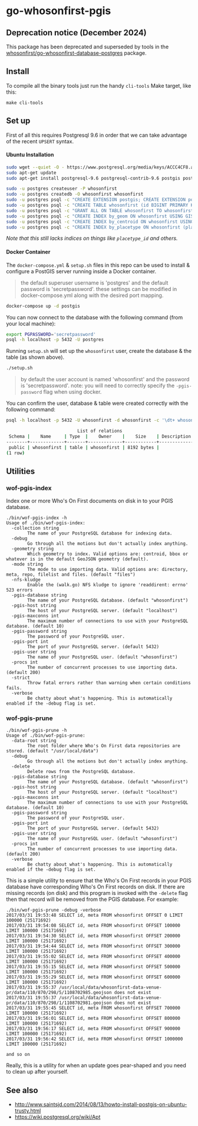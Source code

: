 # go-whosonfirst-pgis

## Deprecation notice (December 2024)

This package has been deprecated and superseded by tools in the [whosonfirst/go-whosonfirst-database-postgres](https://github.com/whosonfirst/go-whosonfirst-database-postgres) package.

## Install

To compile all the binary tools just run the handy `cli-tools` Make target, like this:

```
make cli-tools
```

## Set up

First of all this requires Postgresql 9.6 in order that we can take advantage of the recent `UPSERT` syntax.

#### Ubuntu Installation

```bash
sudo wget --quiet -O - https://www.postgresql.org/media/keys/ACCC4CF8.asc | apt-key add -
sudo apt-get update
sudo apt-get install postgresql-9.6 postgresql-contrib-9.6 postgis postgresql-9.6-postgis-2.3
```

```bash
sudo -u postgres createuser -P whosonfirst
sudo -u postgres createdb -O whosonfirst whosonfirst
sudo -u postgres psql -c "CREATE EXTENSION postgis; CREATE EXTENSION postgis_topology;" whosonfirst
sudo -u postgres psql -c "CREATE TABLE whosonfirst (id BIGINT PRIMARY KEY,parent_id BIGINT,placetype_id BIGINT,is_superseded SMALLINT,is_deprecated SMALLINT,meta JSON, geom_hash CHAR(32), lastmod CHAR(25), geom GEOGRAPHY(MULTIPOLYGON, 4326), centroid GEOGRAPHY(POINT, 4326))" whosonfirst
sudo -u postgres psql -c "GRANT ALL ON TABLE whosonfirst TO whosonfirst" whosonfirst
sudo -u postgres psql -c "CREATE INDEX by_geom ON whosonfirst USING GIST(geom);" whosonfirst
sudo -u postgres psql -c "CREATE INDEX by_centroid ON whosonfirst USING GIST(centroid);" whosonfirst
sudo -u postgres psql -c "CREATE INDEX by_placetype ON whosonfirst (placetype_id);" whosonfirst
```

_Note that this still lacks indices on things like `placetype_id` and others._

#### Docker Container

The `docker-compose.yml` & `setup.sh` files in this repo can be used to install & configure a PostGIS server running inside a Docker container.

> the default superuser username is 'postgres' and the default password is 'secretpassword'.
> these settings can be modified in docker-compose.yml along with the desired port mapping.

```bash
docker-compose up -d postgis
```

You can now connect to the database with the following command (from your local machine):

```bash
export PGPASSWORD='secretpassword'
psql -h localhost -p 5432 -U postgres
```

Running `setup.sh` will set up the `whosonfirst` user, create the database & the table (as shown above).

```bash
./setup.sh
```

> by default the user account is named 'whosonfirst' and the password is 'secretpassword'.
> note: you will need to correctly specify the `-pgis-password` flag when using docker.

You can confirm the user, database & table were created correctly with the following command:

```bash
psql -h localhost -p 5432 -U whosonfirst -d whosonfirst -c '\dt+ whosonfirst'

                           List of relations
 Schema |    Name     | Type  |    Owner    |    Size    | Description
--------+-------------+-------+-------------+------------+-------------
 public | whosonfirst | table | whosonfirst | 8192 bytes |
(1 row)
```

## Utilities

### wof-pgis-index

Index one or more Who's On First documents on disk in to your PGIS database.

```
./bin/wof-pgis-index -h
Usage of ./bin/wof-pgis-index:
  -collection string
    	The name of your PostgreSQL database for indexing data.
  -debug
    	Go through all the motions but don't actually index anything.
  -geometry string
    	Which geometry to index. Valid options are: centroid, bbox or whatever is in the default GeoJSON geometry (default).
  -mode string
    	The mode to use importing data. Valid options are: directory, meta, repo, filelist and files. (default "files")
  -nfs-kludge
    	Enable the (walk.go) NFS kludge to ignore 'readdirent: errno' 523 errors
  -pgis-database string
    	The name of your PostgreSQL database. (default "whosonfirst")
  -pgis-host string
    	The host of your PostgreSQL server. (default "localhost")
  -pgis-maxconns int
    	The maximum number of connections to use with your PostgreSQL database. (default 10)
  -pgis-password string
    	The password of your PostgreSQL user.
  -pgis-port int
    	The port of your PostgreSQL server. (default 5432)
  -pgis-user string
    	The name of your PostgreSQL user. (default "whosonfirst")
  -procs int
    	The number of concurrent processes to use importing data. (default 200)
  -strict
    	Throw fatal errors rather than warning when certain conditions fails.
  -verbose
    	Be chatty about what's happening. This is automatically enabled if the -debug flag is set.
```

### wof-pgis-prune

```
./bin/wof-pgis-prune -h
Usage of ./bin/wof-pgis-prune:
  -data-root string
    	The root folder where Who's On First data repositories are stored. (default "/usr/local/data")
  -debug
    	Go through all the motions but don't actually index anything.
  -delete
    	Delete rows from the PostgreSQL database.
  -pgis-database string
    	The name of your PostgreSQL database. (default "whosonfirst")
  -pgis-host string
    	The host of your PostgreSQL server. (default "localhost")
  -pgis-maxconns int
    	The maximum number of connections to use with your PostgreSQL database. (default 10)
  -pgis-password string
    	The password of your PostgreSQL user.
  -pgis-port int
    	The port of your PostgreSQL server. (default 5432)
  -pgis-user string
    	The name of your PostgreSQL user. (default "whosonfirst")
  -procs int
    	The number of concurrent processes to use importing data. (default 200)
  -verbose
    	Be chatty about what's happening. This is automatically enabled if the -debug flag is set.
```

This is a simple utility to ensure that the Who's On First records in your PGIS database have corresponding Who's On First records on disk. If there are missing records (on disk) and this program is invoked with the `-delete` flag then that record will be removed from the PGIS database. For example:

```
./bin/wof-pgis-prune -debug -verbose
2017/03/31 19:53:48 SELECT id, meta FROM whosonfirst OFFSET 0 LIMIT 100000 (25171692)
2017/03/31 19:54:08 SELECT id, meta FROM whosonfirst OFFSET 100000 LIMIT 100000 (25171692)
2017/03/31 19:54:30 SELECT id, meta FROM whosonfirst OFFSET 200000 LIMIT 100000 (25171692)
2017/03/31 19:54:44 SELECT id, meta FROM whosonfirst OFFSET 300000 LIMIT 100000 (25171692)
2017/03/31 19:55:02 SELECT id, meta FROM whosonfirst OFFSET 400000 LIMIT 100000 (25171692)
2017/03/31 19:55:15 SELECT id, meta FROM whosonfirst OFFSET 500000 LIMIT 100000 (25171692)
2017/03/31 19:55:29 SELECT id, meta FROM whosonfirst OFFSET 600000 LIMIT 100000 (25171692)
2017/03/31 19:55:37 /usr/local/data/whosonfirst-data-venue-pr/data/110/870/298/5/1108702985.geojson does not exist
2017/03/31 19:55:37 /usr/local/data/whosonfirst-data-venue-pr/data/110/870/298/1/1108702981.geojson does not exist
2017/03/31 19:55:45 SELECT id, meta FROM whosonfirst OFFSET 700000 LIMIT 100000 (25171692)
2017/03/31 19:56:01 SELECT id, meta FROM whosonfirst OFFSET 800000 LIMIT 100000 (25171692)
2017/03/31 19:56:17 SELECT id, meta FROM whosonfirst OFFSET 900000 LIMIT 100000 (25171692)
2017/03/31 19:56:42 SELECT id, meta FROM whosonfirst OFFSET 1000000 LIMIT 100000 (25171692)

and so on
```

Really, this is a utility for when an update goes pear-shaped and you need to clean up after yourself.

## See also

* http://www.saintsjd.com/2014/08/13/howto-install-postgis-on-ubuntu-trusty.html
* https://wiki.postgresql.org/wiki/Apt
